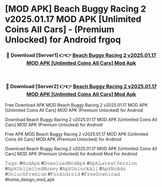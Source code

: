 # [MOD APK] Beach Buggy Racing 2 v2025.01.17 MOD APK [Unlimited Coins All Cars]  - (Premium Unlocked) for Android frgoq



<div align="center">
<h3>🔴 Download [Server1] 👉👉 <a href="https://momento.my/?title=Beach_Buggy_Racing_2_v2025.01.17_MOD_APK_[Unlimited_Coins_All_Cars]_">Beach Buggy Racing 2 v2025.01.17 MOD APK [Unlimited Coins All Cars]  Mod Apk</a></h3><br>

<h3>🔴 Download [Server2] 👉👉 <a href="https://momento.my/?title=Beach_Buggy_Racing_2_v2025.01.17_MOD_APK_[Unlimited_Coins_All_Cars]_">Beach Buggy Racing 2 v2025.01.17 MOD APK [Unlimited Coins All Cars]  Mod Apk</a></h3>
</div>



Free Download APK MOD Beach Buggy Racing 2 v2025.01.17 MOD APK [Unlimited Coins All Cars]  MOD APK (Premium Unlocked) for Android

Download Beach Buggy Racing 2 v2025.01.17 MOD APK [Unlimited Coins All Cars]  MOD APK (Premium Unlocked) for Android

Free APK MOD Beach Buggy Racing 2 v2025.01.17 MOD APK [Unlimited Coins All Cars]  MOD APK (Premium Unlocked) for Android

Download Beach Buggy Racing 2 v2025.01.17 MOD APK [Unlimited Coins All Cars]  MOD APK (Premium Unlocked) for Android Mod For Android

𝚃𝚊𝚐𝚜: #𝙼𝚘𝚍𝙰𝚙𝚔 #𝙳𝚘𝚠𝚗𝚕𝚘𝚊𝚍𝙼𝚘𝚍𝙰𝚙𝚔 #𝙰𝚙𝚔𝙻𝚊𝚝𝚎𝚜𝚝𝚅𝚎𝚛𝚜𝚒𝚘𝚗 #𝙰𝚙𝚔𝚄𝚗𝚕𝚒𝚖𝚒𝚝𝚎𝚍𝙼𝚘𝚗𝚎𝚢 #𝙰𝚙𝚔𝚄𝚗𝚕𝚘𝚌𝚔𝙰𝚕𝚕 #𝙰𝚙𝚔𝙽𝚘𝙰𝚍𝚜 #𝚄𝚗𝚕𝚘𝚌𝚔𝙿𝚛𝚎𝚖𝚒𝚞𝚖 #𝙵𝚘𝚛𝙰𝚗𝚍𝚛𝚘𝚒𝚍 #𝙵𝚛𝚎𝚎𝙳𝚘𝚠𝚗𝚕𝚘𝚊𝚍 #home_design_mod_apk
